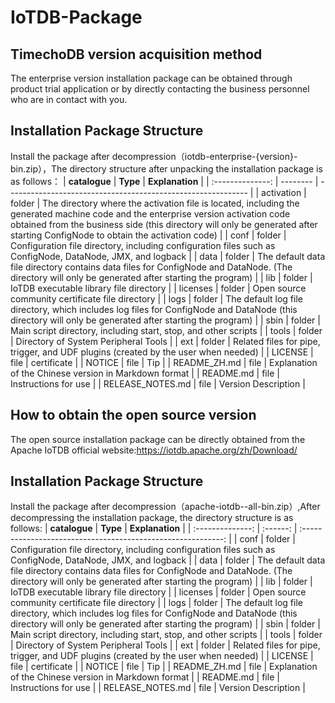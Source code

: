 <!--

    Licensed to the Apache Software Foundation (ASF) under one
    or more contributor license agreements.  See the NOTICE file
    distributed with this work for additional information
    regarding copyright ownership.  The ASF licenses this file
    to you under the Apache License, Version 2.0 (the
    "License"); you may not use this file except in compliance
    with the License.  You may obtain a copy of the License at
    
        http://www.apache.org/licenses/LICENSE-2.0
    
    Unless required by applicable law or agreed to in writing,
    software distributed under the License is distributed on an
    "AS IS" BASIS, WITHOUT WARRANTIES OR CONDITIONS OF ANY
    KIND, either express or implied.  See the License for the
    specific language governing permissions and limitations
    under the License.

-->
# IoTDB-Package
## TimechoDB version acquisition method
The enterprise version installation package can be obtained through product trial application or by directly contacting the business personnel who are in contact with you.

## Installation Package Structure
Install the package after decompression（iotdb-enterprise-{version}-bin.zip），The directory structure after unpacking the installation package is as follows：
|  **catalogue**   | **Type** | **Explanation**                                              |
| :--------------: | -------- | ------------------------------------------------------------ |
|    activation    | folder   | The directory where the activation file is located, including the generated machine code and the enterprise version activation code obtained from the business side (this directory will only be generated after starting ConfigNode to obtain the activation code) |
|       conf       | folder   | Configuration file directory, including configuration files such as ConfigNode, DataNode, JMX, and logback |
|       data       | folder   | The default data file directory contains data files for ConfigNode and DataNode. (The directory will only be generated after starting the program) |
|       lib        | folder   | IoTDB executable library file directory                      |
|     licenses     | folder   | Open source community certificate file directory             |
|       logs       | folder   | The default log file directory, which includes log files for ConfigNode and DataNode (this directory will only be generated after starting the program) |
|       sbin       | folder   | Main script directory, including start, stop, and other scripts |
|      tools       | folder   | Directory of System Peripheral Tools                         |
|       ext        | folder   | Related files for pipe, trigger, and UDF plugins (created by the user when needed) |
|     LICENSE      | file     | certificate                                                  |
|      NOTICE      | file     | Tip                                                          |
|   README_ZH.md   | file     | Explanation of the Chinese version in Markdown format        |
|    README.md     | file     | Instructions for use                                         |
| RELEASE_NOTES.md | file     | Version Description                                          |
## How to obtain the open source version
The open source installation package can be directly obtained from the Apache IoTDB official website:https://iotdb.apache.org/zh/Download/

## Installation Package Structure
Install the package after decompression（apache-iotdb-<version>-all-bin.zip）,After decompressing the installation package, the directory structure is as follows:
|  **catalogue**   | **Type** |                       **Explanation**                        |
| :--------------: | :------: | :----------------------------------------------------------: |
|       conf       |  folder  | Configuration file directory, including configuration files such as ConfigNode, DataNode, JMX, and logback |
|       data       |  folder  | The default data file directory contains data files for ConfigNode and DataNode. (The directory will only be generated after starting the program) |
|       lib        |  folder  |           IoTDB executable library file directory            |
|     licenses     |  folder  |       Open source community certificate file directory       |
|       logs       |  folder  | The default log file directory, which includes log files for ConfigNode and DataNode (this directory will only be generated after starting the program) |
|       sbin       |  folder  | Main script directory, including start, stop, and other scripts |
|      tools       |  folder  |             Directory of System Peripheral Tools             |
|       ext        |  folder  | Related files for pipe, trigger, and UDF plugins (created by the user when needed) |
|     LICENSE      |   file   |                         certificate                          |
|      NOTICE      |   file   |                             Tip                              |
|   README_ZH.md   |   file   |    Explanation of the Chinese version in Markdown format     |
|    README.md     |   file   |                     Instructions for use                     |
| RELEASE_NOTES.md |   file   |                     Version Description                      |